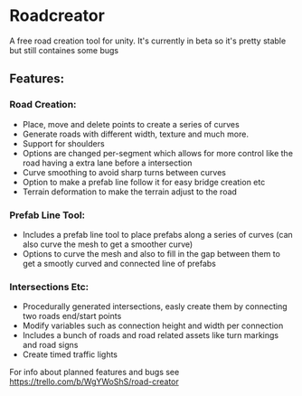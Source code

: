# Roadcreator
A free road creation tool for unity. It's currently in beta so it's pretty stable but still containes some bugs

## Features:
### Road Creation:
- Place, move and delete points to create a series of curves
- Generate roads with different width, texture and much more.
- Support for shoulders
- Options are changed per-segment which allows for more control like the road having a extra lane before a intersection
- Curve smoothing to avoid sharp turns between curves
- Option to make a prefab line follow it for easy bridge creation etc
- Terrain deformation to make the terrain adjust to the road

### Prefab Line Tool:
- Includes a prefab line tool to place prefabs along a series of curves (can also curve the mesh to get a smoother curve)
- Options to curve the mesh and also to fill in the gap between them to get a smootly curved and connected line of prefabs


### Intersections Etc:
- Procedurally generated intersections, easly create them by connecting two roads end/start points
- Modify variables such as connection height and width per connection
- Includes a bunch of roads and road related assets like turn markings and road signs
- Create timed traffic lights

For info about planned features and bugs see https://trello.com/b/WgYWoShS/road-creator
